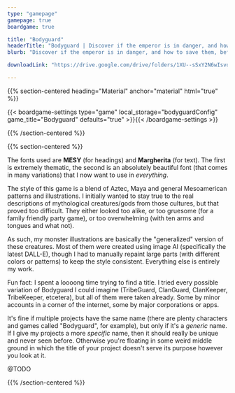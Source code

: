 ```yaml
---
type: "gamepage"
gamepage: true
boardgame: true

title: "Bodyguard"
headerTitle: "Bodyguard | Discover if the emperor is in danger, and how to save them, before anyone else. Then do it again."
blurb: "Discover if the emperor is in danger, and how to save them, before anyone else. Then do it again."

downloadLink: "https://drive.google.com/drive/folders/1XU--sSxY2N6wIsvosMi_4ko9lV1X3TGI"

---
```


{{% section-centered heading="Material" anchor="material" html="true" %}}

{{< boardgame-settings type="game" local_storage="bodyguardConfig" game_title="Bodyguard" defaults="true" >}}{{< /boardgame-settings >}}

{{% /section-centered %}}

{{% section-centered %}}

The fonts used are **MESY** (for headings) and **Margherita** (for text). The first is extremely thematic, the second is an absolutely beautiful font (that comes in many variations) that I now want to use in _everything_.

The style of this game is a blend of Aztec, Maya and general Mesoamerican patterns and illustrations. I initially wanted to stay true to the real descriptions of mythological creatures/gods from those cultures, but that proved too difficult. They either looked too alike, or too gruesome (for a family friendly party game), or too overwhelming (with ten arms and tongues and what not).

As such, my monster illustrations are basically the "generalized" version of these creatures. Most of them were created using image AI (specifically the latest DALL-E), though I had to manually repaint large parts (with different colors or patterns) to keep the style consistent. Everything else is entirely my work.

Fun fact: I spent a loooong time trying to find a title. I tried every possible variation of Bodyguard I could imagine (TribeGuard, ClanGuard, ClanKeeper, TribeKeeper, etcetera), but all of them were taken already. Some by minor accounts in a corner of the internet, some by major corporations or apps.

It's fine if multiple projects have the same name (there are plenty characters and games called "Bodyguard", for example), but only if it's a _generic_ name. If I give my projects a more _specific_ name, then it should really be unique and never seen before. Otherwise you're floating in some weird middle ground in which the title of your project doesn't serve its purpose however you look at it.

@TODO

{{% /section-centered %}}

